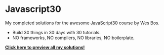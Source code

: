 # Javascript30
My completed solutions for the awesome [JavaScript30](https://JavaScript30.com) course by Wes Bos.

* Build 30 things in 30 days with 30 tutorials.
* NO frameworks, NO compilers, NO libraries, NO boilerplate.

[__Click here to preview all my solutions!__](https://fsantana31.github.io/js30/)
